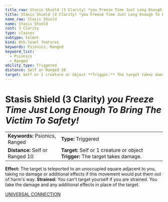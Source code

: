 ```yaml
---
title_raw: Stasis Shield (3 Clarity) *you Freeze Time Just Long Enough To Bring The Victim To Safety!*
title: Stasis Shield (3 Clarity) *you Freeze Time Just Long Enough To Bring The Victim To Safety!*
name_raw: Stasis Shield
name: Stasis Shield
cost: 3 Clarity
type: classes
subtype: talent
kind: 8th-level features
keywords: Psionics, Ranged
keyword_list:
  - Psionics
  - Ranged
ability_type: Triggered
distance: Self or Ranged 10
target: Self or 1 creature or object **Trigger:** The target takes damage.
---
```


# Stasis Shield (3 Clarity) *you Freeze Time Just Long Enough To Bring The Victim To Safety!*

|                                 |                                                                                |
| :------------------------------ | :----------------------------------------------------------------------------- |
| **Keywords:** Psionics, Ranged  | **Type:** Triggered                                                            |
| **Distance:** Self or Ranged 10 | **Target:** Self or 1 creature or object **Trigger:** The target takes damage. |

**Effect:** The target is teleported to an unoccupied square adjacent to you, taking no damage or additional effects if this movement would put them out of harm's way. **Strained:** You can't target yourself if you are strained. You take the damage and any additional effects in place of the target.

[UNIVERSAL CONNECTION](./Universal%20Connection.md)
